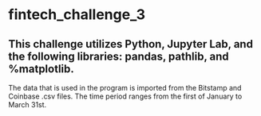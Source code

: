 # fintech_challenge_3
This challenge utilizes Python, Jupyter Lab, and the following libraries: pandas, pathlib, and %matplotlib.
---
The data that is used in the program is imported from the Bitstamp and Coinbase .csv files. The time period ranges from the first of January to March 31st.
